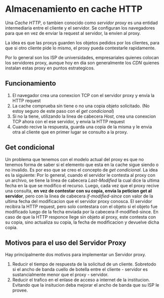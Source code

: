 # Almacenamiento en cache HTTP

Una *Cache HTTP*, o tambien conocido como *servidor proxy* es una entidad intermediaria entre el cliente y el servidor. Se configuran los navegadores para que en vez de enviar la request al servidor, la envien al proxy. 

La idea es que las proxys guarden los objetos pedidos por los clientes, para que si otro cliente pide lo mismo, el proxy pueda contestarle rapidamente. 

Por lo general son los ISP de universidades, empresariales quienes colocan los servidores proxy, aunque hoy en dia son generalmente los *CDN* quienes instalan estas proxy en puntos estrategicos.

## Funcionamiento 
1. El navegador crea una conexcion TCP con el servidor proxy y envia la HTTP request
2. La cache comprueba sin tiene o no una copia objeto solicitado. (No estoy seguro de este paso con el *get condicional*)
3. Si no la tiene, utilizando la linea de cabecera *Host*, crea una conexcion TCP ahora con el ese servidor, y envia la HTTP request
4. Cuando recive la respuesta, guarda una copia de la misma y le envia otra al cliente que en primer lugar se consulto a la proxy. 

## Get condicional
Un problema que tenemos con el modelo actual del proxy es que no tenemos forma de saber si el elemento que esta en la cache sigue siendo o no invalido. Es por eso que se creo el concepto de *get condicional*. 
La idea es la siguiente: Por lo general, cuando el servidor le contesta al proxy con un archivo, se tiene la linea de cabecera *Last-Modified* la cual dice la ultima fecha en la que se modifico el recurso. Luego, cada vez que el proxy recive una consulta, **en vez de contestar con su copia, envia la peticion get al servidor**, pero con la linea de cabecera *if-modified-since* con valor de la ultima fecha del modificacion que el servidor proxy conosca. El servidor recibira la HTTP request, pero solo contestara con el objeto si el objeto fue modificado luego de la fecha enviada por la cabecera if-modified-since. En caso de que la HTTP responce llege sin objeto al proxy, este contesta con su copia, sino actualiza su copia, la fecha de modificacion y devuelve dicha copia. 

## Motivos para el uso del Servidor Proxy
Hay principalmente dos motivos para implementar un Servidor proxy. 
1. Reducir el tiempo de respuesta de la solicitud de un cliente. Sobretodo si el ancho de banda cuello de botella entre el cliente - servidor es sustancialmente menor que el proxy - servidor.
2. Reducir el trafico en el enlase de acceso a internet de la institucion. Evitando que la insitucion deba mejorar el ancho de banda que su ISP le provee.